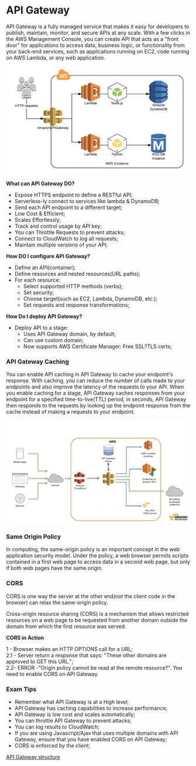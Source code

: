 # API Gateway  

API Gateway is a fully managed service that makes it easy for developers to publish, maintain, monitor, and secure APIs at any scale. With a few clicks in the AWS Management Console, you can create API that acts as a "front door" for applications to access data, business logic, or functionality from your back-end services, such as applications running on EC2, code running on AWS Lambda, or any web application.

![CDN](/imgs/api-gw.png)   

**What can API Gateway DO?**  

* Expose HTTPS endpoint to define a RESTful API;  
* Serverless-ly connect to services like lambda & DynamoDB;  
* Send each API endpoint to a different target;  
* Low Cost & Efficient;    
* Scales Effortlessly;  
* Track and control usage by API key;  
* You can Throttle Requests to prevent attacks;  
* Connect to CloudWatch to log all requests;
* Maintain multiple versions of your API;  

**How DO I configure API Gateway?**  

* Define an API(container);  
* Define resources and nested resources(URL paths);  
* For each resource:  
  * Select supported HTTP methods (verbs);
  * Set security;  
  * Choose target(such as EC2, Lambda, DynamoDB, etc.);  
  * Set requests and response transformations;  

**How Do I deploy API Gateway?**  

* Deploy API to a stage:
  * Uses API Gateway domain, by default;
  * Can use custom domain;  
  * Now supports AWS Certificate Manager: Free SSL?TLS certs;  


### API Gateway Caching  

You can enable API caching in API Gateway to cache your endpoint's response. With caching, you can reduce the number of calls made to your endpoints and also improve the latency of the requests to your API. When you enable caching for a stage, API Gateway caches responses from your endpoint for a specified time-to-live(TTL) period, in seconds, API Gateway then responds to the requests by looking up the endpoint response from the cache instead of making a requests to your endpoint.  

![CDN](/imgs/api-gw-caching.png)

### Same Origin Policy  

In computing, the same-origin policy is an important concept in the web application security model. Under the policy, a web browser permits scripts contained in a first web page to access data in a second web page, but only if both web pages have the same origin.  

### CORS  

CORS is one way the server at the other end(not the client code in the browser) can relax the same-origin policy.  

Cross-origin resource sharing (CORS) is a mechanism that allows restricted resources on a web page to be requested from another domain outside the domain from which the first resource was served.   

**CORS in Action**

1 -  Browser makes an HTTP OPTIONS call for a URL;  
2.1 -  Server return a response that says: "These other domains are approved to GET this URL.";  
2.2-  ERROR -"Origin policy cannot be read at the remote resource?". You need to enable CORS on API Gateway.



### Exam Tips  

* Remember what API Gateway is at a High level;  
* API Gateway has caching capabilities to increase performance;  
* API Gateway is low cost and scales automatically;  
* You can throttle API Gateway to prevent attacks;  
* You can log results to CloudWatch;  
* If you are using Javascript/Ajax that uses multiple domains with API Gateway, ensure that you have enabled CORS on API Gateway;  
* CORS is enforced by the client;  

[API Gateway structure](https://docs.aws.amazon.com/apigateway/api-reference/)
